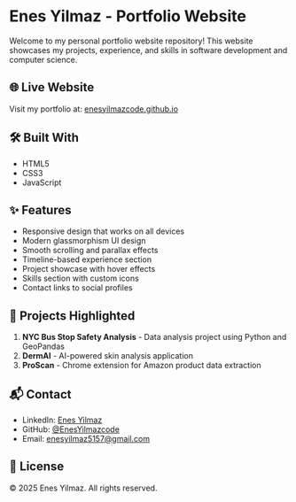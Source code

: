 # Enes Yilmaz - Portfolio Website

Welcome to my personal portfolio website repository! This website showcases my projects, experience, and skills in software development and computer science.

## 🌐 Live Website

Visit my portfolio at: [enesyilmazcode.github.io](https://enesyilmazcode.github.io)

## 🛠️ Built With

- HTML5
- CSS3
- JavaScript

## ✨ Features

- Responsive design that works on all devices
- Modern glassmorphism UI design
- Smooth scrolling and parallax effects
- Timeline-based experience section
- Project showcase with hover effects
- Skills section with custom icons
- Contact links to social profiles

## 🚀 Projects Highlighted

1. **NYC Bus Stop Safety Analysis** - Data analysis project using Python and GeoPandas
2. **DermAI** - AI-powered skin analysis application
3. **ProScan** - Chrome extension for Amazon product data extraction

## 📬 Contact

- LinkedIn: [Enes Yilmaz](https://www.linkedin.com/in/enes-y/)
- GitHub: [@EnesYilmazcode](https://github.com/EnesYilmazcode)
- Email: enesyilmaz5157@gmail.com

## 📝 License

© 2025 Enes Yilmaz. All rights reserved.